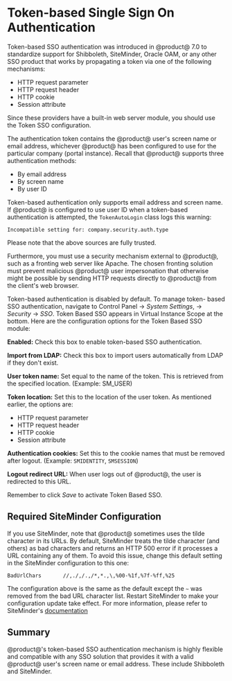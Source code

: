 # Token-based Single Sign On Authentication


Token-based SSO authentication was introduced in @product@ 7.0 to standardize support for Shibboleth, SiteMinder, Oracle OAM, or any other SSO product that works by propagating a token via one of the following mechanisms:

- HTTP request parameter
- HTTP request header
- HTTP cookie
- Session attribute

Since these providers have a built-in web server module, you should use the Token SSO configuration. 

The authentication token contains the @product@ user's screen name or email address, whichever @product@ has been configured to use for the particular company (portal instance). Recall that @product@ supports three authentication methods:

- By email address
- By screen name
- By user ID

Token-based authentication only supports email address and screen name. If @product@ is configured to use user ID when a token-based authentication is attempted, the `TokenAutoLogin` class logs this warning:

    Incompatible setting for: company.security.auth.type

Please note that the above sources are fully trusted. 

Furthermore, you must use a security mechanism external to @product@, such as a fronting web server like Apache. The chosen fronting solution must prevent malicious @product@ user impersonation that otherwise might be possible by sending HTTP requests directly to @product@ from the client's web browser.

Token-based authentication is disabled by default. To manage token- based SSO authentication, navigate to Control Panel &rarr; *System Settings*, &rarr; *Security* &rarr; *SSO*. Token Based SSO appears in Virtual Instance Scope at the bottom. Here are the configuration options for the Token Based SSO module:

**Enabled:** Check this box to enable token-based SSO authentication.

**Import from LDAP:** Check this box to import users automatically from LDAP if they don't exist.

**User token name:** Set equal to the name of the token. This is retrieved from the specified location. (Example: SM_USER)

**Token location:** Set this to the location of the user token. As mentioned earlier, the options are:

- HTTP request parameter
- HTTP request header
- HTTP cookie
- Session attribute

**Authentication cookies:** Set this to the cookie names that must be removed after logout. (Example: `SMIDENTITY`, `SMSESSION`)

**Logout redirect URL:** When user logs out of @product@, the user is redirected to this URL.

Remember to click *Save* to activate Token Based SSO.

## Required SiteMinder Configuration

If you use SiteMinder, note that @product@ sometimes uses the tilde character in its URLs. By default, SiteMinder treats the tilde character (and others) as bad characters and returns an HTTP 500 error if it processes a URL containing any of them. To avoid this issue, change this default setting in the SiteMinder configuration to this one:

	BadUrlChars       //,./,/.,/*,*.,\,%00-%1f,%7f-%ff,%25

The configuration above is the same as the default except the `~` was removed from the bad URL character list. Restart SiteMinder to make your configuration update take effect. For more information, please refer to SiteMinder's [documentation](https://support.ca.com/cadocs/0/CA%20SiteMinder%20r6%200%20SP6-ENU/Bookshelf_Files/HTML/index.htm?toc.htm?258201.html)

## Summary

@product@'s token-based SSO authentication mechanism is highly flexible and compatible with any SSO solution that provides it with a valid @product@ user's screen name or email address. These include Shibboleth and SiteMinder.
